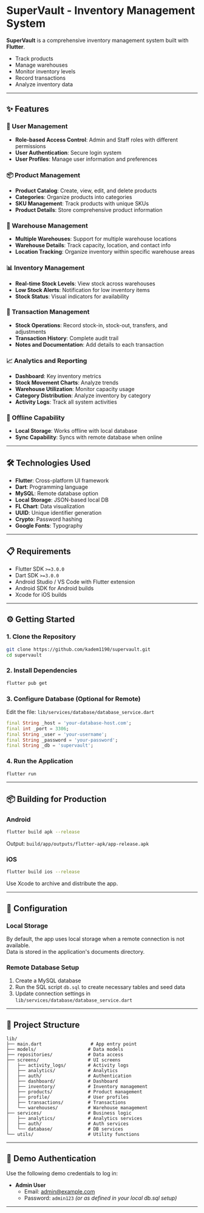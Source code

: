 # SuperVault - Inventory Management System


**SuperVault** is a comprehensive inventory management system built with **Flutter**. 

- Track products
- Manage warehouses
- Monitor inventory levels
- Record transactions
- Analyze inventory data

---

## ✨ Features

### 🔐 User Management

- **Role-based Access Control**: Admin and Staff roles with different permissions  
- **User Authentication**: Secure login system  
- **User Profiles**: Manage user information and preferences  

### 📦 Product Management

- **Product Catalog**: Create, view, edit, and delete products  
- **Categories**: Organize products into categories  
- **SKU Management**: Track products with unique SKUs  
- **Product Details**: Store comprehensive product information  

### 🏢 Warehouse Management

- **Multiple Warehouses**: Support for multiple warehouse locations  
- **Warehouse Details**: Track capacity, location, and contact info  
- **Location Tracking**: Organize inventory within specific warehouse areas  

### 📊 Inventory Management

- **Real-time Stock Levels**: View stock across warehouses  
- **Low Stock Alerts**: Notification for low inventory items  
- **Stock Status**: Visual indicators for availability  

### 🔁 Transaction Management

- **Stock Operations**: Record stock-in, stock-out, transfers, and adjustments  
- **Transaction History**: Complete audit trail  
- **Notes and Documentation**: Add details to each transaction  

### 📈 Analytics and Reporting

- **Dashboard**: Key inventory metrics  
- **Stock Movement Charts**: Analyze trends  
- **Warehouse Utilization**: Monitor capacity usage  
- **Category Distribution**: Analyze inventory by category  
- **Activity Logs**: Track all system activities  

### 📶 Offline Capability

- **Local Storage**: Works offline with local database  
- **Sync Capability**: Syncs with remote database when online  

---

## 🛠️ Technologies Used

- **Flutter**: Cross-platform UI framework  
- **Dart**: Programming language  
- **MySQL**: Remote database option  
- **Local Storage**: JSON-based local DB  
- **FL Chart**: Data visualization  
- **UUID**: Unique identifier generation  
- **Crypto**: Password hashing  
- **Google Fonts**: Typography  

---

## 📋 Requirements

- Flutter SDK `>=3.0.0`  
- Dart SDK `>=3.0.0`  
- Android Studio / VS Code with Flutter extension  
- Android SDK for Android builds  
- Xcode for iOS builds  

---

## ⚙️ Getting Started

### 1. Clone the Repository

```bash
git clone https://github.com/kadem1190/supervault.git
cd supervault
```

### 2. Install Dependencies

```bash
flutter pub get
```

### 3. Configure Database (Optional for Remote)

Edit the file: `lib/services/database/database_service.dart`

```dart
final String _host = 'your-database-host.com';
final int _port = 3306;
final String _user = 'your-username';
final String _password = 'your-password';
final String _db = 'supervault';
```

### 4. Run the Application

```bash
flutter run
```

---

## 📦 Building for Production

### Android

```bash
flutter build apk --release
```

Output: `build/app/outputs/flutter-apk/app-release.apk`

### iOS

```bash
flutter build ios --release
```

Use Xcode to archive and distribute the app.

---

## 🔧 Configuration

### Local Storage

By default, the app uses local storage when a remote connection is not available.  
Data is stored in the application's documents directory.

### Remote Database Setup

1. Create a MySQL database  
2. Run the SQL script `db.sql` to create necessary tables and seed data  
3. Update connection settings in `lib/services/database/database_service.dart`

---

## 📂 Project Structure

```
lib/
├── main.dart                  # App entry point
├── models/                   # Data models
├── repositories/             # Data access
├── screens/                  # UI screens
│   ├── activity_logs/        # Activity logs
│   ├── analytics/            # Analytics
│   ├── auth/                 # Authentication
│   ├── dashboard/            # Dashboard
│   ├── inventory/            # Inventory management
│   ├── products/             # Product management
│   ├── profile/              # User profiles
│   ├── transactions/         # Transactions
│   └── warehouses/           # Warehouse management
├── services/                 # Business logic
│   ├── analytics/            # Analytics services
│   ├── auth/                 # Auth services
│   └── database/             # DB services
└── utils/                    # Utility functions
```

---

## 🔐 Demo Authentication

Use the following demo credentials to log in:

- **Admin User**
  - Email: [admin@example.com](mailto:admin@example.com)
  - Password: `admin123` *(or as defined in your local db.sql setup)*

---
